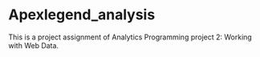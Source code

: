 # Apexlegend_analysis
This is a project assignment of Analytics Programming project 2: Working with Web Data.
